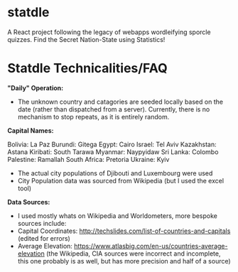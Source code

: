 # statdle

A React project following the legacy of webapps wordleifying sporcle quizzes. Find the Secret Nation-State using Statistics!

# Statdle Technicalities/FAQ

**"Daily" Operation:**
* The unknown country and catagories are seeded locally based on the date (rather than dispatched from a server). Currently, there is no mechanism to stop repeats, as it is entirely random.

**Capital Names:**

Bolivia: La Paz
Burundi: Gitega
Egypt: Cairo
Israel: Tel Aviv
Kazakhstan: Astana
Kiribati: South Tarawa
Myanmar: Naypyidaw
Sri Lanka: Colombo
Palestine: Ramallah
South Africa: Pretoria
Ukraine: Kyiv

* The actual city populations of Djibouti and Luxembourg were used
* City Population data was sourced from Wikipedia (but I used the excel tool)

**Data Sources:**
* I used mostly whats on Wikipedia and Worldometers, more bespoke sources include: 
* Capital Coordinates: http://techslides.com/list-of-countries-and-capitals (edited for errors)
* Average Elevation: https://www.atlasbig.com/en-us/countries-average-elevation (the Wikipedia, CIA sources were incorrect and incomplete, this one probably is as well, but has more precision and half of a source)


